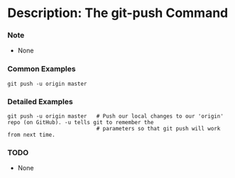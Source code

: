 # Description: The git-push Command

### Note
* None

### Common Examples
```
git push -u origi­n maste­r
```

### Detailed Examples
```
git push -u origi­n maste­r   # Push our local changes to our 'origin' repo (on GitHub). -u tells git to remember the
                            # parameters so that git push will work from next time.
```

### TODO
* None
